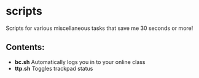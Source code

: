 # scripts
Scripts for various miscellaneous tasks that save me 30 seconds or more!

## Contents:
* **bc.sh** Automatically logs you in to your online class
* **ttp.sh** Toggles trackpad status 
